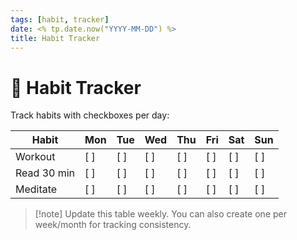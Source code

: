 ```yaml
---
tags: [habit, tracker]
date: <% tp.date.now("YYYY-MM-DD") %>
title: Habit Tracker
---
```


# 🧠 Habit Tracker

Track habits with checkboxes per day:

| Habit        | Mon | Tue | Wed | Thu | Fri | Sat | Sun |
|--------------|-----|-----|-----|-----|-----|-----|-----|
| Workout      | [ ] | [ ] | [ ] | [ ] | [ ] | [ ] | [ ] |
| Read 30 min  | [ ] | [ ] | [ ] | [ ] | [ ] | [ ] | [ ] |
| Meditate     | [ ] | [ ] | [ ] | [ ] | [ ] | [ ] | [ ] |

> [!note] Update this table weekly. You can also create one per week/month for tracking consistency.
